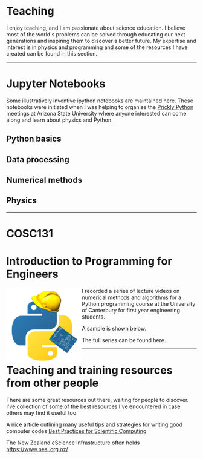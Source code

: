# Teaching

I enjoy teaching, and I am passionate about science education. I believe most of the world's problems can be solved through educating our next generations and inspiring them to discover a better future.
My expertise and interest is in physics and programming and some of the resources I have created can be found in this section.

---

# Jupyter Notebooks
Some illustratively inventive ipython notebooks are maintained here.
These notebooks were initiated when I was helping to organise the [Prickly Python](http://prickly-pythons.github.io/) meetings at Arizona State University where anyone interested can come along and learn about physics and Python.

## Python basics

## Data processing

## Numerical methods

## Physics

---

# COSC131
# Introduction to Programming for Engineers
<img align="left" src="figs/teaching_cosc131.png" width="200"> 

I recorded a series of lecture videos on numerical methods and algorithms for a Python programming course at the University of Canterbury for first year engineering students.

A sample is shown below.

The full series can be found here.




---

# Teaching and training resources from other people
There are some great resources out there, waiting for people to discover.
I've collection of some of the best resources I've encountered in case others may find it useful too

A nice article outlining many useful tips and strategies for writing good computer codes
[Best Practices for Scientific Computing](https://doi.org/10.1371/journal.pbio.1001745)

The New Zealand eScience Infrastructure often holds 
https://www.nesi.org.nz/







